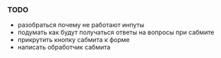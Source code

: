 ### TODO

 - разобраться почему не работают инпуты
 - подумать как будут получаться ответы на вопросы при сабмите
 - прикрутить кнопку сабмита к форме
 - написать обработчик сабмита